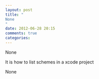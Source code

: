 ```yaml
---
layout: post
title: "
None
"
date: 2012-06-28 20:15
comments: true
categories: 
---
```


None


It is how to list schemes in a xcode project


None

